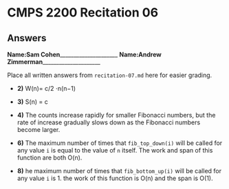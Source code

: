 # CMPS 2200 Recitation 06
## Answers

**Name:**__Sam Cohen_______________________
**Name:**__Andrew Zimmerman_______________________


Place all written answers from `recitation-07.md` here for easier grading.



- **2)** W(n)= c/2 ⋅n(n−1)

- **3)** S(n) = c

- **4)** The counts increase rapidly for smaller Fibonacci numbers, but the rate of increase gradually slows down as the Fibonacci numbers become larger. 

- **6)** The maximum number of times that `fib_top_down(i)` will be called for any value `i` is equal to the value of `n` itself. The work and span of this function are both O(n).

- **8)** he maximum number of times that `fib_bottom_up(i)` will be called for any value `i` is 1. the work of this function is O(n) and the span is O(1).
